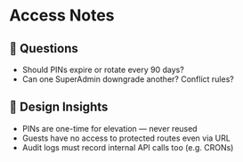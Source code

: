 # Access Notes

## 🎯 Questions

- Should PINs expire or rotate every 90 days?
- Can one SuperAdmin downgrade another? Conflict rules?

## 🧠 Design Insights

- PINs are one-time for elevation — never reused
- Guests have no access to protected routes even via URL
- Audit logs must record internal API calls too (e.g. CRONs)
